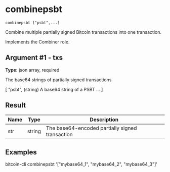 # combinepsbt

`combinepsbt ["psbt",...]`

Combine multiple partially signed Bitcoin transactions into one transaction.

Implements the Combiner role.

## Argument #1 - txs

**Type:** json array, required

The base64 strings of partially signed transactions

[
  "psbt",    (string) A base64 string of a PSBT
  ...
]

## Result

| Name | Type   | Description                                     |
| ---- | ------ | ----------------------------------------------- |
| str  | string | The base64-encoded partially signed transaction |

## Examples

bitcoin-cli combinepsbt '["mybase64_1", "mybase64_2", "mybase64_3"]'
